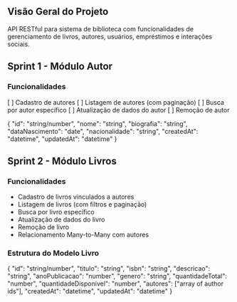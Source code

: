 ## Visão Geral do Projeto

API RESTful para sistema de biblioteca com funcionalidades
de gerenciamento de livros, autores, usuários, empréstimos 
e interações sociais.

## Sprint 1 - Módulo Autor

### Funcionalidades

[ ] Cadastro de autores
[ ] Listagem de autores (com paginação)
[ ] Busca por autor específico
[ ] Atualização de dados do autor
[ ] Remoção de autor

{
  "id": "string/number",
  "nome": "string",
  "biografia": "string",
  "dataNascimento": "date",
  "nacionalidade": "string",
  "createdAt": "datetime",
  "updatedAt": "datetime"
}

## Sprint 2 - Módulo Livros

### Funcionalidades

- Cadastro de livros vinculados a autores
- Listagem de livros (com filtros e paginação)
- Busca por livro específico
- Atualização de dados do livro
- Remoção de livro
- Relacionamento Many-to-Many com autores

### Estrutura do Modelo Livro
{
  "id": "string/number",
  "titulo": "string",
  "isbn": "string",
  "descricao": "string",
  "anoPublicacao": "number",
  "genero": "string",
  "quantidadeTotal": "number",
  "quantidadeDisponivel": "number",
  "autores": ["array of author ids"],
  "createdAt": "datetime",
  "updatedAt": "datetime"
}